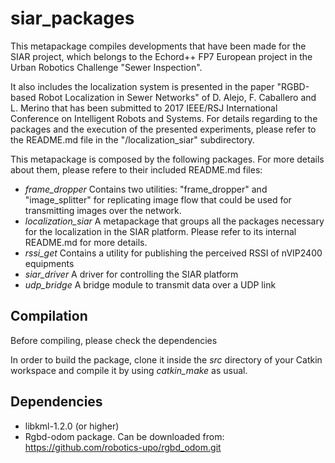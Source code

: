 # siar_packages

This metapackage compiles developments that have been made for the SIAR project, which belongs to the Echord++ FP7 European project in the Urban Robotics Challenge "Sewer Inspection".

It also includes the localization system is presented in the paper "RGBD-based Robot Localization in Sewer Networks" of D. Alejo, F. Caballero and L. Merino that has been submitted to 2017 IEEE/RSJ International Conference on Intelligent Robots and Systems. For details regarding to the packages and the execution of the presented experiments, please refer to the README.md file in the "/localization_siar" subdirectory.

This metapackage is composed by the following packages. For more details about them, please refere to their included README.md files:

* *frame_dropper* Contains two utilities: "frame_dropper" and "image_splitter" for replicating image flow that could be used for transmitting images over the network.
* *localization_siar* A metapackage that groups all the packages necessary for the localization in the SIAR platform. Please refer to its internal README.md for more details.
* *rssi_get* Contains a utility for publishing the perceived RSSI of nVIP2400 equipments
* *siar_driver* A driver for controlling the SIAR platform
* *udp_bridge* A bridge module to transmit data over a UDP link

## Compilation

Before compiling, please check the dependencies

In order to build the package, clone it inside the *src* directory of your Catkin workspace and compile it by using *catkin_make* as usual.

## Dependencies

- libkml-1.2.0 (or higher)
- Rgbd-odom package. Can be downloaded from: https://github.com/robotics-upo/rgbd_odom.git
